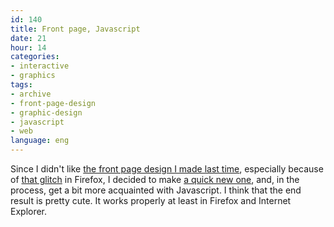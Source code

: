 ```yaml
---
id: 140
title: Front page, Javascript
date: 21
hour: 14
categories:
- interactive
- graphics
tags:
- archive
- front-page-design
- graphic-design
- javascript
- web
language: eng
---
```


Since I didn't like [the front page design I made last time](//www.agj.cl/files/archive/front2009-1/), especially because of [that glitch](/2009/01/new-front-page/) in Firefox, I decided to make [a quick new one](//www.agj.cl/), and, in the process, get a bit more acquainted with Javascript. I think that the end result is pretty cute. It works properly at least in Firefox and Internet Explorer.
